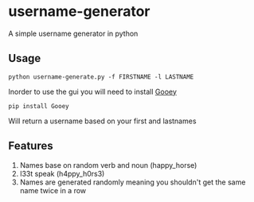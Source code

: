 # username-generator
A simple username generator in python

## Usage 

```python username-generate.py -f FIRSTNAME -l LASTNAME```

Inorder to use the gui you will need to install [Gooey][gooey]

```pip install Gooey```

Will return a username based on your first and lastnames 

## Features 
 1. Names base on random verb and noun (happy_horse)
 2. l33t speak (h4ppy_h0rs3)
 3. Names are generated randomly meaning you shouldn't get the same name twice in a row
 
[gooey]: https://github.com/chriskiehl/Gooey
